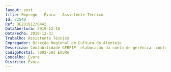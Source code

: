 ```yaml
--- 
layout: post
title: Emprego - Évora - Assistente Técnico
Id: 72540
Ref: OE201912/0442
DataAbertura: 2019-12-16
DataFecho: 2019-12-31
Trabalho: Assistente Técnico
Empregador: Direção Regional de Cultura do Alentejo
Descricao: Contabilidade GERFIP  elaboração da conta de gerência  controlo e pagamento das receitas no SGR  pagamento de DUC's  controlo de PLC's  classificar documentos de receita e de despesa.
CodigoPostal: 7002-503 ÉVORA
Concelho: Évora
Distrito: Évora
--- 
```

